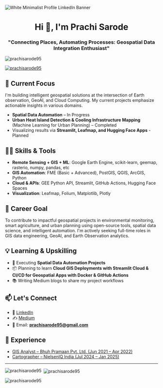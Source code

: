 ![White Minimalist Profile LinkedIn Banner](https://github.com/prachisarode95/prachisarode95/assets/60979131/a9e94a2c-5440-48eb-a219-81f8ff350361)

<h1 align="center">Hi 👋, I'm Prachi Sarode</h1>
<h3 align="center">"Connecting Places, Automating Processes: Geospatial Data Integration Enthusiast"</h3>

<p align="left"> <img src="https://komarev.com/ghpvc/?username=prachisarode95&label=Profile%20views&color=0e75b6&style=flat" alt="prachisarode95" /> </p>

<p align="left"> <a href="https://github.com/ryo-ma/github-profile-trophy"><img src="https://github-profile-trophy.vercel.app/?username=prachisarode95" alt="prachisarode95" /></a> </p>

## 🚀 Current Focus
I'm building intelligent geospatial solutions at the intersection of Earth observation, GeoAI, and Cloud Computing. My current projects emphasize actionable insights in various domains.

- **Spatial Data Automation** – In Progress
- **Urban Heat Island Detection & Cooling Infrastructure Mapping** (Machine Learning for Urban Planning) – Completed  
- Visualizing results via **Streamlit, Leafmap, and Hugging Face Apps** - Planned

## 👩‍💻 Skills & Tools
- **Remote Sensing + GIS + ML**: Google Earth Engine, scikit-learn, geemap, rasterio, numpy, pandas, etc
- **GIS Automation**: FME (Basic + Advanced), PostGIS, QGIS, ArcGIS, Python  
- **Cloud & APIs**: GEE Python API, Streamlit, GitHub Actions, Hugging Face Spaces  
- **Visualization**: Leafmap, Folium, Matplotlib, Plotly

## 🎯 Career Goal
To contribute to impactful geospatial projects in environmental monitoring, smart agriculture, and urban planning using open-source tools, spatial data science, and intelligent automation. I'm actively seeking full-time roles in GIS data engineering, GeoAI, and Earth Observation analytics.

## 💡 Learning & Upskilling
- 🧪 Executing **Spatial Data Automation Projects**   
- 📦 Planning to learn **Cloud GIS Deployments with Streamlit Cloud & CI/CD for Geospatial Apps with Docker & GitHub Actions**  
- 📚 Writing Medium blogs to share my project workflows

## 📫 Let's Connect
- 🔗 [LinkedIn](https://linkedin.com/in/prachisarode95)    
- ✍️ [Medium](https://medium.com/@prachisarode)  
- 📧 Email: **prachisarode95@gmail.com**

## 💼 Experience
- [GIS Analyst – Bhuh Pramaan Pvt. Ltd. (Jun 2021 – Apr 2022)](https://www.bhuhpramaan.com/)  
- [Cartographer – NielsenIQ India (Jul 2024 – Jan 2025)](https://nielseniq.com/global/en/)

---

<p><img align="left" src="https://github-readme-stats.vercel.app/api/top-langs?username=prachisarode95&show_icons=true&locale=en&layout=compact" alt="prachisarode95" /></p>

<p>&nbsp;<img align="center" src="https://github-readme-stats.vercel.app/api?username=prachisarode95&show_icons=true&locale=en" alt="prachisarode95" /></p>

<p><img align="center" src="https://github-readme-streak-stats.herokuapp.com/?user=prachisarode95&" alt="prachisarode95" /></p>
